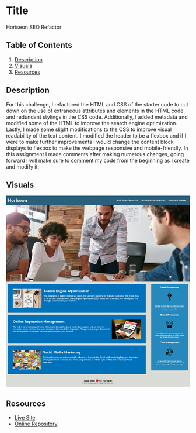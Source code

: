 # Title
Horiseon SEO Refactor

## Table of Contents
1. [Description](#description)
2. [Visuals](#visuals)
3. [Resources](#resources)

## Description
For this challenge, I refactored the HTML and CSS of the starter code to cut down on the use of extraneous attributes and elements in the HTML code and redundant stylings in the CSS code. Additionally, I added metadata and modified some of the HTML to improve the search engine optimization. Lastly, I made some slight modifications to the CSS to improve visual readability of the text content. I modified the header to be a flexbox and if I were to make further improvements I would change the content block displays to flexbox to make the webpage responsive and mobile-friendly. In this assignment I made comments after making numerous changes, going forward I will make sure to comment my code from the beginning as I create and modify it.

## Visuals
![Horiseon Search Engine Optimization](./assets/images/Horiseon-Search-Engine-Optimization.png)

## Resources
- [Live Site](https://jthefox.github.io/seo-refactor/)
- [Online Repository](https://github.com/JtheFox/seo-refactor)